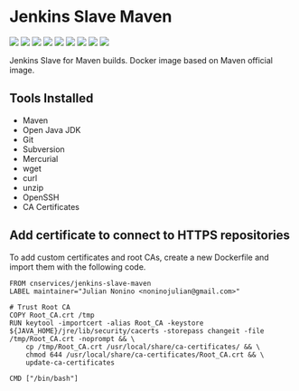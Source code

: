 # Jenkins Slave Maven

[![](https://img.shields.io/docker/pulls/cnservices/jenkins-slave-maven.svg)](https://hub.docker.com/r/cnservices/jenkins-slave-maven/)
[![](hhttps://img.shields.io/docker/build/cnservices/jenkins-slave-maven)](https://hub.docker.com/r/cnservices/jenkins-slave-maven/)
[![](https://img.shields.io/docker/automated/cnservices/jenkins-slave-maven)](https://hub.docker.com/r/cnservices/jenkins-slave-maven/)
[![](https://img.shields.io/docker/stars/cnservices/jenkins-slave-maven)](https://hub.docker.com/r/cnservices/jenkins-slave-maven/)
[![](https://img.shields.io/github/license/cn-cicd/jenkins-slave-maven)](https://github.com/cn-cicd/jenkins-slave-maven)
[![](https://img.shields.io/github/issues/cn-cicd/jenkins-slave-maven)](https://github.com/cn-cicd/jenkins-slave-maven)
[![](https://img.shields.io/github/issues-closed/cn-cicd/jenkins-slave-maven)](https://github.com/cn-cicd/jenkins-slave-maven)
[![](https://img.shields.io/github/languages/code-size/cn-cicd/jenkins-slave-maven)](https://github.com/cn-cicd/jenkins-slave-maven)
[![](https://img.shields.io/github/repo-size/cn-cicd/jenkins-slave-maven)](https://github.com/cn-cicd/jenkins-slave-maven)

Jenkins Slave for Maven builds. Docker image based on Maven official image.

## Tools Installed ##

- Maven
- Open Java JDK
- Git
- Subversion
- Mercurial
- wget
- curl
- unzip
- OpenSSH
- CA Certificates

## Add certificate to connect to HTTPS repositories

To add custom certificates and root CAs, create a new Dockerfile and import them with the following code.

	FROM cnservices/jenkins-slave-maven
	LABEL maintainer="Julian Nonino <noninojulian@gmail.com>"

	# Trust Root CA
	COPY Root_CA.crt /tmp
	RUN keytool -importcert -alias Root_CA -keystore ${JAVA_HOME}/jre/lib/security/cacerts -storepass changeit -file /tmp/Root_CA.crt -noprompt && \
		cp /tmp/Root_CA.crt /usr/local/share/ca-certificates/ && \
		chmod 644 /usr/local/share/ca-certificates/Root_CA.crt && \
		update-ca-certificates

	CMD ["/bin/bash"]
